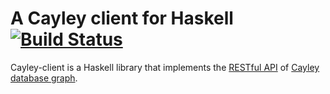 # A Cayley client for Haskell [![Build Status](https://travis-ci.org/MichelBoucey/cayley-client.svg?branch=master)](https://travis-ci.org/MichelBoucey/cayley-client)

Cayley-client is a Haskell library that implements the [RESTful API](https://github.com/google/cayley/blob/master/docs/HTTP.md) of [Cayley database graph](https://github.com/google/cayley).
